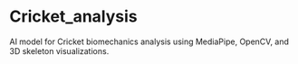 # Cricket_analysis
AI model for Cricket biomechanics analysis using MediaPipe, OpenCV, and 3D skeleton visualizations. 
